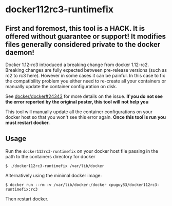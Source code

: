 # docker112rc3-runtimefix

## First and foremost, this tool is a HACK. It is offered without guarantee or support! It modifies files generally considered private to the docker daemon!

Docker 1.12-rc3 introduced a breaking change from docker 1.12-rc2. Breaking changes are fully expected between pre-release versions (such as rc2 to rc3 here). However in some cases it can be painful. In this case to fix the compatibility problem you either need to re-create all your containers or manually update the container configuration on disk.

See [docker/docker#24343](github.com/docker/docker/issues/24343) for more details on the issue.  **If you do not see the error reported by the original poster, this tool will not help you**

This tool will manually update all the container configurations on your docker host so that you won't see this error again.
**Once this tool is run you must restart docker.**

## Usage

Run the `docker112rc3-runtimefix` on your docker host file passing in the path to the containers directory for docker
```bashtext
$ ./docker112rc3-runtimefix /var/lib/docker
```

Alternatively using the minimal docker image:
```bashtext
$ docker run --rm -v /var/lib/docker:/docker cpuguy83/docker112rc3-runtimefix:rc3
```

Then restart docker.

